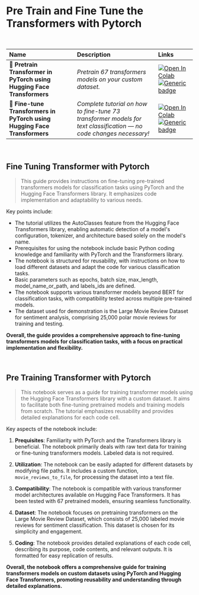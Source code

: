# **Pre Train and Fine Tune the Transformers with Pytorch**
<br>

| Name 	| Description 	| Links 	|
|:- |:- |:- |
| **:dog: Pretrain Transformer in PyTorch using Hugging Face Transformers** | *Pretrain 67 transformers models on your custom dataset.* |[![Open In Colab](https://colab.research.google.com/assets/colab-badge.svg)](https://colab.research.google.com/github/aaaastark/Pretrain_Finetune_Transformers_Pytorch/blob/master/PreTrain_Transformers_Pytorch.ipynb) [![Generic badge](https://img.shields.io/badge/GitHub-Source-greensvg)](https://github.com/aaaastark/Pretrain_Finetune_Transformers_Pytorch/blob/master/PreTrain_Transformers_Pytorch.ipynb) |
| **:violin: Fine-tune Transformers in PyTorch using Hugging Face Transformers** | *Complete tutorial on how to fine-tune 73 transformer models for text classification — no code changes necessary!* |[![Open In Colab](https://colab.research.google.com/assets/colab-badge.svg)](https://colab.research.google.com/github/aaaastark/Pretrain_Finetune_Transformers_Pytorch/blob/master/FineTune_Transformers_Pytorch.ipynb) [![Generic badge](https://img.shields.io/badge/GitHub-Source-greensvg)](https://github.com/aaaastark/Pretrain_Finetune_Transformers_Pytorch/blob/master/FineTune_Transformers_Pytorch.ipynb)|

<br>

## **Fine Tuning Transformer with Pytorch**

> This guide provides instructions on fine-tuning pre-trained transformers models for classification tasks using PyTorch and the Hugging Face Transformers library. It emphasizes code implementation and adaptability to various needs.

Key points include:

- The tutorial utilizes the AutoClasses feature from the Hugging Face Transformers library, enabling automatic detection of a model's configuration, tokenizer, and architecture based solely on the model's name.
- Prerequisites for using the notebook include basic Python coding knowledge and familiarity with PyTorch and the Transformers library.
- The notebook is structured for reusability, with instructions on how to load different datasets and adapt the code for various classification tasks.
- Basic parameters such as epochs, batch size, max_length, model_name_or_path, and labels_ids are defined.
- The notebook supports various transformer models beyond BERT for classification tasks, with compatibility tested across multiple pre-trained models.
- The dataset used for demonstration is the Large Movie Review Dataset for sentiment analysis, comprising 25,000 polar movie reviews for training and testing.

**Overall, the guide provides a comprehensive approach to fine-tuning transformers models for classification tasks, with a focus on practical implementation and flexibility.**

<br>

## **Pre Training Transformer with Pytorch** 

> This notebook serves as a guide for training transformer models using the Hugging Face Transformers library with a custom dataset. It aims to facilitate both fine-tuning pretrained models and training models from scratch. The tutorial emphasizes reusability and provides detailed explanations for each code cell.

Key aspects of the notebook include:

1. **Prequisites**: Familiarity with PyTorch and the Transformers library is beneficial. The notebook primarily deals with raw text data for training or fine-tuning transformers models. Labeled data is not required.

2. **Utilization**: The notebook can be easily adapted for different datasets by modifying file paths. It includes a custom function, `movie_reviews_to_file`, for processing the dataset into a text file.

3. **Compatibility**: The notebook is compatible with various transformer model architectures available on Hugging Face Transformers. It has been tested with 67 pretrained models, ensuring seamless functionality.

4. **Dataset**: The notebook focuses on pretraining transformers on the Large Movie Review Dataset, which consists of 25,000 labeled movie reviews for sentiment classification. This dataset is chosen for its simplicity and engagement.

5. **Coding**: The notebook provides detailed explanations of each code cell, describing its purpose, code contents, and relevant outputs. It is formatted for easy replication of results.

**Overall, the notebook offers a comprehensive guide for training transformers models on custom datasets using PyTorch and Hugging Face Transformers, promoting reusability and understanding through detailed explanations.**
